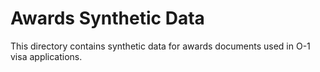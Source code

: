 # Awards Synthetic Data

This directory contains synthetic data for awards documents used in O-1 visa applications.
